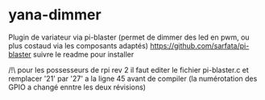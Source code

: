 yana-dimmer
============

Plugin de variateur via pi-blaster (permet de dimmer des led en pwm, ou plus costaud via les composants adaptés)
 https://github.com/sarfata/pi-blaster suivre le readme pour installer
 
 /!\ pour les possesseurs de rpi rev 2 il faut editer le fichier pi-blaster.c et remplacer '21' par '27' a la ligne 45 avant de compiler (la numérotation des GPIO a changé enntre les deux révisions)
